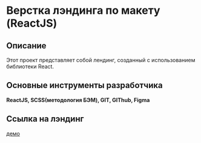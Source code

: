 # Верстка лэндинга по макету (ReactJS)

## Описание

Этот проект представляет собой лендинг, созданный с использованием библиотеки React. 

## Основные инструменты разработчика

**ReactJS, SCSS(методология БЭМ), GIT, GIThub, Figma**


## Ссылка на лэндинг
[демо](https://andrewmosh.github.io/product_designer_landing/)

